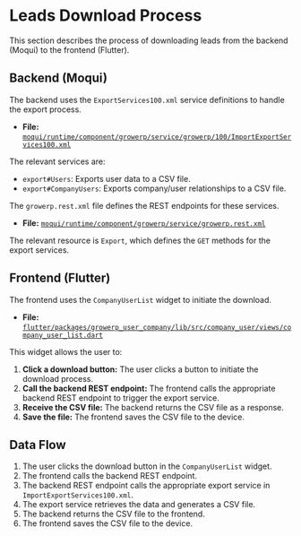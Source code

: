 # Leads Download Process

This section describes the process of downloading leads from the backend (Moqui) to the frontend (Flutter).

## Backend (Moqui)

The backend uses the `ExportServices100.xml` service definitions to handle the export process.

-   **File:** [`moqui/runtime/component/growerp/service/growerp/100/ImportExportServices100.xml`](https://github.com/growerp/growerp/blob/master/moqui/runtime/component/growerp/service/growerp/100/ImportExportServices100.xml)

The relevant services are:

-   `export#Users`: Exports user data to a CSV file.
-   `export#CompanyUsers`: Exports company/user relationships to a CSV file.

The `growerp.rest.xml` file defines the REST endpoints for these services.

-   **File:** [`moqui/runtime/component/growerp/service/growerp.rest.xml`](https://github.com/growerp/growerp/blob/master/moqui/runtime/component/growerp/service/growerp.rest.xml)

The relevant resource is `Export`, which defines the `GET` methods for the export services.

## Frontend (Flutter)

The frontend uses the `CompanyUserList` widget to initiate the download.

-   **File:** [`flutter/packages/growerp_user_company/lib/src/company_user/views/company_user_list.dart`](https://github.com/growerp/growerp/blob/master/flutter/packages/growerp_user_company/lib/src/company_user/views/company_user_list.dart)

This widget allows the user to:

1.  **Click a download button:** The user clicks a button to initiate the download process.
2.  **Call the backend REST endpoint:** The frontend calls the appropriate backend REST endpoint to trigger the export service.
3.  **Receive the CSV file:** The backend returns the CSV file as a response.
4.  **Save the file:** The frontend saves the CSV file to the device.

## Data Flow

1.  The user clicks the download button in the `CompanyUserList` widget.
2.  The frontend calls the backend REST endpoint.
3.  The backend REST endpoint calls the appropriate export service in `ImportExportServices100.xml`.
4.  The export service retrieves the data and generates a CSV file.
5.  The backend returns the CSV file to the frontend.
6.  The frontend saves the CSV file to the device.


